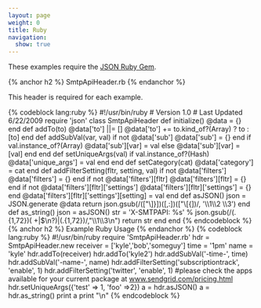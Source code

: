 ```yaml
---
layout: page
weight: 0
title: Ruby
navigation:
  show: true
---
```


These examples require the [JSON Ruby Gem](http://json.rubyforge.org/).


{% anchor h2 %} SmtpApiHeader.rb {% endanchor %}


This header is required for each example.

{% codeblock lang:ruby %} \#!/usr/bin/ruby \# Version 1.0 \# Last Updated 6/22/2009 require 'json' class SmtpApiHeader def initialize() @data = {} end def addTo(to) @data['to'] ||= [] @data['to'] += to.kind\_of?(Array) ? to : [to] end def addSubVal(var, val) if not @data['sub'] @data['sub'] = {} end if val.instance\_of?(Array) @data['sub'][var] = val else @data['sub'][var] = [val] end end def setUniqueArgs(val) if val.instance\_of?(Hash) @data['unique\_args'] = val end end def setCategory(cat) @data['category'] = cat end def addFilterSetting(fltr, setting, val) if not @data['filters'] @data['filters'] = {} end if not @data['filters'][fltr] @data['filters'][fltr] = {} end if not @data['filters'][fltr]['settings'] @data['filters'][fltr]['settings'] = {} end @data['filters'][fltr]['settings'][setting] = val end def asJSON() json = JSON.generate @data return json.gsub(/(["\\]}])([,:])(["\\[{])/, '\\\\1\\\\2 \\\\3') end def as\_string() json = asJSON() str = 'X-SMTPAPI: %s' % json.gsub(/(.{1,72})( +|\$\\n?)|(.{1,72})/,"\\\\1\\\\3\\n") return str end end {% endcodeblock %} 
{% anchor h2 %} Example Ruby Usage {% endanchor %}
 {% codeblock lang:ruby %} \#!/usr/bin/ruby require 'SmtpApiHeader.rb' hdr = SmtpApiHeader.new receiver = ['kyle','bob','someguy'] time = '1pm' name = 'kyle' hdr.addTo(receiver) hdr.addTo('kyle2') hdr.addSubVal('-time-', time) hdr.addSubVal('-name-', name) hdr.addFilterSetting('subscriptiontrack', 'enable', 1) hdr.addFilterSetting('twitter', 'enable', 1) \#please check the apps available for your current package at www.sendgrid.com/pricing.html hdr.setUniqueArgs({'test' =\> 1, 'foo' =\>2}) a = hdr.asJSON() a = hdr.as\_string() print a print "\\n" {% endcodeblock %}
